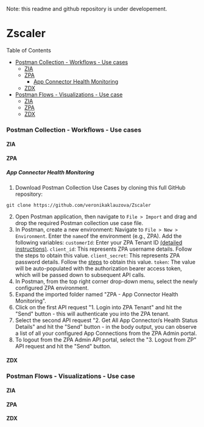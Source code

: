 Note: this readme and github repository is under developement.

# Zscaler

Table of Contents
- [Postman Collection - Workflows - Use cases](https://github.com/veronikaklauzova/Zscaler/tree/main?tab=readme-ov-file#postman-collection---workflows---use-cases)
    - [ZIA](https://github.com/veronikaklauzova/Zscaler/tree/main?tab=readme-ov-file#zia)
    - [ZPA](https://github.com/veronikaklauzova/Zscaler/tree/main?tab=readme-ov-file#zpa)
        - [App Connector Health Monitoring](https://github.com/veronikaklauzova/Zscaler/tree/main?tab=readme-ov-file#app-connector-health-monitoring)
    - [ZDX](https://github.com/veronikaklauzova/Zscaler/tree/main?tab=readme-ov-file#zdx)
- [Postman Flows - Visualizations - Use case](https://github.com/veronikaklauzova/Zscaler/tree/main?tab=readme-ov-file#postman-flows---visualizations---use-case)
    - [ZIA](https://github.com/veronikaklauzova/Zscaler/tree/main?tab=readme-ov-file#zia-1)
    - [ZPA](https://github.com/veronikaklauzova/Zscaler/tree/main?tab=readme-ov-file#zpa-1)
    - [ZDX](https://github.com/veronikaklauzova/Zscaler/tree/main?tab=readme-ov-file#zdx-1)

### Postman Collection - Workflows - Use cases

#### ZIA

#### ZPA

##### App Connector Health Monitoring
1. Download Postman Collection Use Cases by cloning this full GitHub repository:
```
git clone https://github.com/veronikaklauzova/Zscaler
```
2. Open Postman application, then navigate to `File > Import` and drag and drop the required Postman collection use case file.
3. In Postman, create a new environment:
Navigate to `File > New > Environment`.
Enter the `name`of the environment (e.g., ZPA).
Add the following variables:
`customerId`: Enter your ZPA Tenant ID [(detailed instructions)](https://help.zscaler.com/zpa/configuring-company-profile).
`client_id`: This represents ZPA username details. Follow the steps to obtain this value.
`client_secret`: This represents ZPA password details. Follow the [steps](https://help.zscaler.com/zpa/about-api-keys) to obtain this value.
`token`: The value will be auto-populated with the authorization bearer access token, which will be passed down to subsequent API calls.
4. In Postman, from the top right corner drop-down menu, select the newly configured ZPA environment.
5. Expand the imported folder named "ZPA - App Connector Health Monitoring".
6. Click on the first API request "1. Login into ZPA Tenant" and hit the "Send" button - this will authenticate you into the ZPA tenant.
7. Select the second API request "2. Get All App Connector/s Health Status Details" and hit the "Send" button - in the body output, you can observe a list of all your configured App Connections from the ZPA Admin portal.
8. To logout from the ZPA Admin API portal, select the "3. Logout from ZP" API request and hit the "Send" button.


#### ZDX

### Postman Flows - Visualizations - Use case

#### ZIA

#### ZPA

#### ZDX
